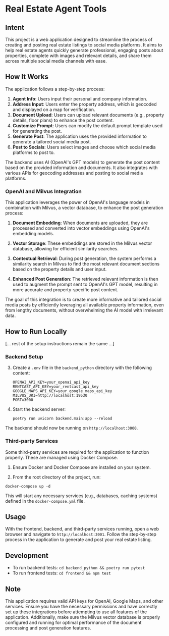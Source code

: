 # Real Estate Agent Tools

## Intent

This project is a web application designed to streamline the process of creating and posting real estate listings to social media platforms. It aims to help real estate agents quickly generate professional, engaging posts about properties, complete with images and relevant details, and share them across multiple social media channels with ease.

## How It Works

The application follows a step-by-step process:

1. **Agent Info**: Users input their personal and company information.
2. **Address Input**: Users enter the property address, which is geocoded and displayed on a map for verification.
3. **Document Upload**: Users can upload relevant documents (e.g., property details, floor plans) to enhance the post content.
4. **Customize Prompt**: Users can modify the default prompt template used for generating the post.
5. **Generate Post**: The application uses the provided information to generate a tailored social media post.
6. **Post to Socials**: Users select images and choose which social media platforms to post to.

The backend uses AI (OpenAI's GPT models) to generate the post content based on the provided information and documents. It also integrates with various APIs for geocoding addresses and posting to social media platforms.

### OpenAI and Milvus Integration

This application leverages the power of OpenAI's language models in combination with Milvus, a vector database, to enhance the post generation process:

1. **Document Embedding**: When documents are uploaded, they are processed and converted into vector embeddings using OpenAI's embedding models.

2. **Vector Storage**: These embeddings are stored in the Milvus vector database, allowing for efficient similarity searches.

3. **Contextual Retrieval**: During post generation, the system performs a similarity search in Milvus to find the most relevant document sections based on the property details and user input.

4. **Enhanced Post Generation**: The retrieved relevant information is then used to augment the prompt sent to OpenAI's GPT model, resulting in more accurate and property-specific post content.

The goal of this integration is to create more informative and tailored social media posts by efficiently leveraging all available property information, even from lengthy documents, without overwhelming the AI model with irrelevant data.

## How to Run Locally

[... rest of the setup instructions remain the same ...]

### Backend Setup

3. Create a `.env` file in the `backend_python` directory with the following content:
   ```
   OPENAI_API_KEY=your_openai_api_key
   RENTCAST_API_KEY=your_rentcast_api_key
   GOOGLE_MAPS_API_KEY=your_google_maps_api_key
   MILVUS_URI=http://localhost:19530
   PORT=3000
   ```

4. Start the backend server:
   ```
   poetry run uvicorn backend.main:app --reload
   ```

The backend should now be running on `http://localhost:3000`.

### Third-party Services

Some third-party services are required for the application to function properly. These are managed using Docker Compose.

1. Ensure Docker and Docker Compose are installed on your system.

2. From the root directory of the project, run:
```
docker-compose up -d
```

This will start any necessary services (e.g., databases, caching systems) defined in the `docker-compose.yml` file.

## Usage

With the frontend, backend, and third-party services running, open a web browser and navigate to `http://localhost:3001`. Follow the step-by-step process in the application to generate and post your real estate listing.

## Development

- To run backend tests: `cd backend_python && poetry run pytest`
- To run frontend tests: `cd frontend && npm test`

## Note

This application requires valid API keys for OpenAI, Google Maps, and other services. Ensure you have the necessary permissions and have correctly set up these integrations before attempting to use all features of the application. Additionally, make sure the Milvus vector database is properly configured and running for optimal performance of the document processing and post generation features.

